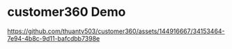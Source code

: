 # customer360 Demo

https://github.com/thuantv503/customer360/assets/144916667/34153464-7e94-4b8c-9d11-bafcdbb7398e
